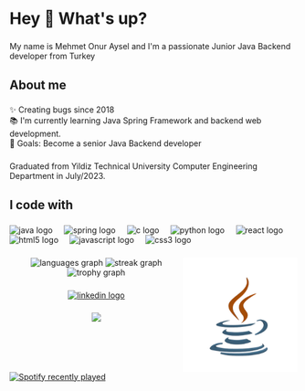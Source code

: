 <h1 align="left">Hey 👋 What's up?</h1>

###

<p align="left">My name is Mehmet Onur Aysel and I'm a passionate Junior Java Backend developer from Turkey</p>

###

<h2 align="left">About me</h2>

###

<p align="left">✨ Creating bugs since 2018<br>📚 I'm currently learning Java Spring Framework and backend web development.<br>🎯 Goals: Become a senior Java Backend developer</p>

###

<p align="left">Graduated from Yildiz Technical University Computer Engineering Department in July/2023.</p>

###

<h2 align="left">I code with</h2>

###

<div align="left">
</div>

###

<div align="left">
  <img src="https://cdn.jsdelivr.net/gh/devicons/devicon/icons/java/java-original.svg" height="40" alt="java logo"  />
  <img width="12" />
  <img src="https://cdn.jsdelivr.net/gh/devicons/devicon/icons/spring/spring-original.svg" height="40" alt="spring logo"  />
  <img width="12" />
  <img src="https://cdn.jsdelivr.net/gh/devicons/devicon/icons/c/c-original.svg" height="40" alt="c logo"  />
  <img width="12" />
  <img src="https://cdn.jsdelivr.net/gh/devicons/devicon/icons/python/python-original.svg" height="40" alt="python logo"  />
  <img width="12" />
  <img src="https://cdn.jsdelivr.net/gh/devicons/devicon/icons/react/react-original.svg" height="40" alt="react logo"  />
  <img width="12" />
  <img src="https://cdn.jsdelivr.net/gh/devicons/devicon/icons/html5/html5-original.svg" height="40" alt="html5 logo"  />
  <img width="12" />
  <img src="https://cdn.jsdelivr.net/gh/devicons/devicon/icons/javascript/javascript-original.svg" height="40" alt="javascript logo"  />
  <img width="12" />
  <img src="https://cdn.jsdelivr.net/gh/devicons/devicon/icons/css3/css3-original.svg" height="40" alt="css3 logo"  />
</div>

###

<img align="right" height="200" src="https://raw.githubusercontent.com/Deathopex/Deathopex/main/java.gif"  />

###

<div align="center">
  <img src="https://github-readme-stats.vercel.app/api/top-langs?username=LyotardPostmodernizm&locale=en&hide_title=false&layout=compact&card_width=320&langs_count=5&theme=dracula&hide_border=false&order=2" height="150" alt="languages graph"  />
  <img src="https://streak-stats.demolab.com?user=LyotardPostmodernizm&locale=en&mode=daily&theme=dracula&hide_border=false&border_radius=5&order=3" height="150" alt="streak graph"  />
  <img src="https://github-profile-trophy.vercel.app?username=LyotardPostmodernizm&theme=dracula&column=-1&row=1&margin-w=8&margin-h=8&no-bg=false&no-frame=false&order=4" height="150" alt="trophy graph"  />
</div>

###

<div align="center">
  <a href="https://www.linkedin.com/in/mehmet-onur-aysel-0a555631b/" target="_blank">
    <img src="https://raw.githubusercontent.com/maurodesouza/profile-readme-generator/master/src/assets/icons/social/linkedin/default.svg" width="52" height="40" alt="linkedin logo"  />
  </a>
</div>

###

<div align="center">
  <img src="https://profile-counter.glitch.me/LyotardPostmodernizm/count.svg?"  />
</div>

###

<br clear="both">

<div align="left">
  <a href="https://open.spotify.com/user/31xdiiwj4fxj2v23hnxbgewuqsiy">
    <img src="https://spotify-recently-played-readme.vercel.app/api?user=31xdiiwj4fxj2v23hnxbgewuqsiy&count=5&unique=false" alt="Spotify recently played"  />
  </a>
</div>

###
